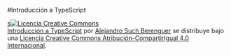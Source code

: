 #Introducción a TypeScript

<a rel="license" href="http://creativecommons.org/licenses/by-sa/4.0/">s<img alt="Licencia Creative Commons" style="border-width:0" src="https://i.creativecommons.org/l/by-sa/4.0/88x31.png" /></a><br /><span xmlns:dct="http://purl.org/dc/terms/" href="http://purl.org/dc/dcmitype/InteractiveResource" property="dct:title" rel="dct:type"><a href="http://alejandrosuch.github.io/seminarios/typescript/" target="_blank">Introducción a TypeScript</a></span> por <a xmlns:cc="http://creativecommons.org/ns#" href="http://www.twitter.com/alejandro_such" property="cc:attributionName" rel="cc:attributionURL">Alejandro Such Berenguer</a> se distribuye bajo una <a rel="license" href="http://creativecommons.org/licenses/by-sa/4.0/">Licencia Creative Commons Atribución-CompartirIgual 4.0 Internacional</a>.
